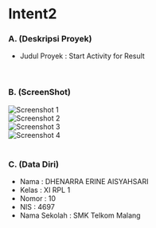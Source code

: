 # Intent2

### A. (Deskripsi Proyek)
- Judul Proyek : Start Activity for Result
<br>

### B. (ScreenShot)
![Screenshot 1](https://s10.postimg.org/gg1k5aqu1/Intent2_Capture1.png)<br>
![Screenshot 2](https://s12.postimg.org/jiij42i6l/Intent2_Capture2.png)<br>
![Screenshot 3](https://s15.postimg.org/5uoq0qv3f/Intent2_Capture3.png)<br>
![Screenshot 4](https://s12.postimg.org/ojzzbu7p9/Intent2_Capture4.png)<br>
<br>

### C. (Data Diri)
- Nama  : DHENARRA ERINE AISYAHSARI
- Kelas : XI RPL 1
- Nomor : 10
- NIS   : 4697
- Nama Sekolah  : SMK Telkom Malang
